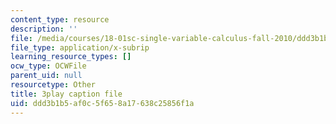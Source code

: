 ```yaml
---
content_type: resource
description: ''
file: /media/courses/18-01sc-single-variable-calculus-fall-2010/ddd3b1b5af0c5f658a17638c25856f1a_BSAA0akmPEU.vtt
file_type: application/x-subrip
learning_resource_types: []
ocw_type: OCWFile
parent_uid: null
resourcetype: Other
title: 3play caption file
uid: ddd3b1b5-af0c-5f65-8a17-638c25856f1a
---
```

